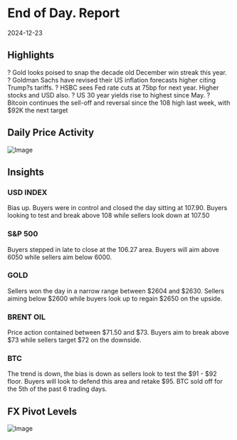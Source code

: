 
# End of Day. Report

2024-12-23

## Highlights
? Gold looks poised to snap the decade old December win streak this year.
? Goldman Sachs have revised their US inflation forecasts higher citing Trump?s tariffs.
? HSBC sees Fed rate cuts at 75bp for next year. Higher stocks and USD also.
? US 30 year yields rise to highest since May.
? Bitcoin continues the sell-off and reversal since the 108 high last week, with $92K the
next target

## Daily Price Activity
![Image](https://markleighedu.github.io/img/Tuesday/price.jpg)

## Insights
### USD INDEX 
Bias up. Buyers were in control and closed the day sitting at 107.90. Buyers looking to test and break above 108 while sellers look down at 107.50

### S&P 500
Buyers stepped in late to close at the 106.27 area. Buyers will aim above 6050 while sellers aim below 6000.

### GOLD
Sellers won the day in a narrow range between $2604 and $2630. Sellers aiming below $2600 while buyers look up to regain $2650 on the upside.

### BRENT OIL
Price action contained between $71.50 and $73. Buyers aim to break above $73 while sellers target $72 on the downside.


### BTC
The trend is down, the bias is down as sellers look to test the $91 - $92 floor. Buyers will look to defend this area and retake $95. BTC sold off for the 5th of the past 6 trading days.



## FX Pivot Levels
![Image](https://markleighedu.github.io/img/Tuesday/pivot.jpg)
